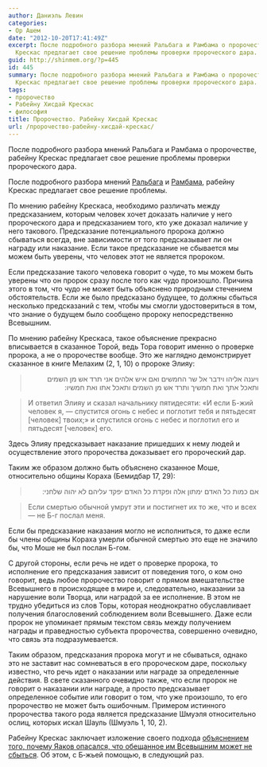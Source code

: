 ```yaml
---
author: Даниэль Левин
categories:
- Ор Ашем
date: "2012-10-20T17:41:49Z"
excerpt: После подробного разбора мнений Ральбага и Рамбама о пророчестве, рабейну
  Крескас предлагает свое решение проблемы проверки пророческого дара.
guid: http://shinmem.org/?p=445
id: 445
summary: После подробного разбора мнений Ральбага и Рамбама о пророчестве, рабейну
  Крескас предлагает свое решение проблемы проверки пророческого дара.
tags:
- пророчество
- Рабейну Хисдай Крескас
- философия
title: Пророчество. Рабейну Хисдай Крескас
url: /пророчество-рабейну-хисдай-крескас/
---
```

После подробного разбора мнений Ральбага и Рамбама о пророчестве, рабейну Крескас предлагает свое решение проблемы проверки пророческого дара.<!--more-->

После подробного разбора мнений [Ральбага](http://shinmem.org/blog/post/%d0%be-%d0%bf%d1%80%d0%be%d1%80%d0%be%d1%87%d0%b5%d1%81%d1%82%d0%b2%d0%b5-%d1%80%d0%b0%d0%bb%d1%8c%d0%b1%d0%b0%d0%b3) и [Рамбама](http://shinmem.org/blog/post/%d0%be-%d0%bf%d1%80%d0%be%d1%80%d0%be%d1%87%d0%b5%d1%81%d1%82%d0%b2%d0%b5-%d1%80%d0%b0%d0%bc%d0%b1%d0%b0%d0%bc), рабейну Крескас предлагает свое решение проблемы. 

По мнению рабейну Крескаса, необходимо различать между предсказанием, которым человек хочет доказать наличие у него пророческого дара и предсказанием того, кто уже доказал наличие у него такового. Предсказание потенциального пророка должно сбываться всегда, вне зависимости от того предсказывает ли он награду или наказание. Если такое предсказание не сбывается мы можем быть уверены, что человек этот не является пророком. 

Если предсказание такого человека говорит о чуде, то мы можем быть уверены что он пророк сразу после того как чудо произошло. Причина этого в том, что чудо не может быть объяснено природным стечением обстоятельств. Если же было предсказано будущее, то должны сбыться несколько предсказаний с тем, чтобы мы смогли удостовериться в том, что знание о будущем было сообщено пророку непосредственно Всевышним. 

По мнению рабейну Крескаса, такое объяснение прекрасно вписывается в сказанное Торой, ведь Тора говорит именно о проверке пророка, а не о пророчестве вообще. Это же наглядно демонстрирует сказанное в книге Мелахим (2, 1, 10) о пророке Элияу: 

<blockquote dir="rtl">
  <p>
    ויענה אליהו וידבר אל שר החמשים ואם איש אלהים אני תרד אש מן השמים ותאכל אתך ואת חמשיך ותרד אש מן השמים ותאכל אתו ואת חמשיו:
  </p>
</blockquote>

> И ответил Элияу и сказал начальнику пятидесяти: «И если Б-жий человек я, — спустится огонь с небес и поглотит тебя и пятьдесят [человек] твоих;» и спустился огонь с небес и поглотил его и пятьдесят [человек] его.

Здесь Элияу предсказывает наказание пришедших к нему людей и осуществление этого пророчества доказывает его пророческий дар. 

Таким же образом должно быть объяснено сказанное Моше, относительно общины Кораха (Бемидбар 17, 29): 

<blockquote dir="rtl">
  <p>
    אם כמות כל האדם ימתון אלה ופקדת כל האדם יפקד עליהם לא יהוה שלחני:
  </p>
</blockquote>

> Если смертью обычной умрут эти и постигнет их то же, что и всех — не Б-г послал меня.

Если бы предсказание наказания могло не исполниться, то даже если бы члены общины Кораха умерли обычной смертью это еще не значило бы, что Моше не был послан Б-гом. 

С другой стороны, если речь не идет о проверке пророка, то исполнение его предсказания зависит от поведения того, о ком оно говорит, ведь любое пророчество говорит о прямом вмешательстве Всевышнего в происходящее в мире и, следовательно, наказании за нарушение воли Творца, или наградой за ее исполнение. В этом не трудно убедиться из слов Торы, которая неоднократно обуславливает получения благословений соблюдением воли Всевышнего. Даже если пророк не упоминает прямым текстом связь между получением награды и праведностью субъекта пророчества, совершенно очевидно, что связь эта подразумевается. 

Таким образом, предсказания пророка могут и не сбываться, однако это не заставит нас сомневаться в его пророческом даре, поскольку известно, что речь идет о наказании или награде за определенные действия. В свете сказанного очевидно также, что если пророк не говорит о наказании или награде, а просто предсказывает определенное событие или говорит о том, что уже произошло, то его пророчество не может быть ошибочным. Примером истинного пророчества такого рода является предсказание Шмуэля относительно ослиц, которых искал Шауль (Шмуэль 1, 10, 2). 

Рабейну Крескас заключает изложение своего подхода [объяснением того, почему Яаков опасался, что обещанное им Всевышним может не сбыться](http://shinmem.org/blog/post/%d0%be-%d0%bf%d1%80%d0%be%d1%80%d0%be%d1%87%d0%b5%d1%81%d1%82%d0%b2%d0%b5-%d0%be%d0%bf%d0%b0%d1%81%d0%b5%d0%bd%d0%b8%d1%8f-%d1%8f%d0%b0%d0%ba%d0%be%d0%b2%d0%b0 "О пророчестве. Опасения Яакова"). Об этом, с Б‑жьей помощью, в следующий раз.